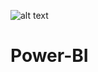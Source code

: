 ![alt text]([http://url/to/img.png](https://drive.google.com/file/d/16x9-Yrkg_tA7lb75v2V_hPEXB66u3FZa/view?usp=sharing)https://drive.google.com/file/d/16x9-Yrkg_tA7lb75v2V_hPEXB66u3FZa/view?usp=sharing)
# Power-BI
